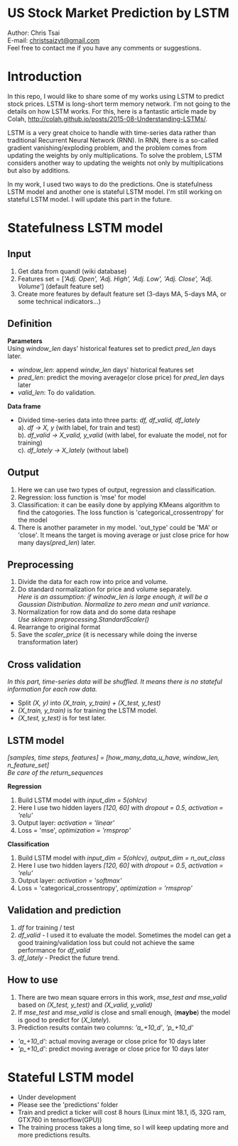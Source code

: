# US Stock Market Prediction by LSTM  

Author: Chris Tsai  
E-mail: christsaizyt@gmail.com  
Feel free to contact me if you have any comments or suggestions.  
  
# Introduction  
In this repo, I would like to share some of my works using LSTM to predict stock prices. LSTM is long-short term memory network. I'm not going to the details on how LSTM works. For this, here is a fantastic article made by Colah, http://colah.github.io/posts/2015-08-Understanding-LSTMs/.  
  
LSTM is a very great choice to handle with time-series data rather than traditional Recurrent Neural Network (RNN). In RNN, there is a so-called gradient vanishing/exploding problem, and the problem comes from updating the weights by only multiplications. To solve the problem, LSTM considers another way to updating the weights not only by multiplications but also by additions.  
  
In my work, I used two ways to do the predictions. One is statefulness LSTM model and another one is stateful LSTM model. I'm still working on stateful LSTM model. I will update this part in the future.  
  
# Statefulness LSTM model  
## Input  
1. Get data from quandl (wiki database)  
2. Features set = \[*'Adj. Open', 'Adj. High', 'Adj. Low', 'Adj. Close', 'Adj. Volume'*\] (default feature set)  
3. Create more features by default feature set (3-days MA, 5-days MA, or some technical indicators...)  
  
## Definition   
**Parameters**  
Using *window_len* days' historical features set to predict *pred_len* days later.  
- *window_len*: append *windw_len* days' historical features set  
- *pred_len*: predict the moving average(or close price) for *pred_len* days later  
- *valid_len*: To do validation.   
  
**Data frame**  
- Divided time-series data into three parts: *df, df_valid, df_lately*  
  a). *df -> X, y* (with label, for train and test)  
  b). *df_valid -> X_valid, y_valid* (with label, for evaluate the model, not for training)  
  c). *df_lately -> X_lately* (without label)  

## Output
1. Here we can use two types of output, regression and classification.  
2. Regression: loss function is 'mse' for model
3. Classification: it can be easily done by applying KMeans algorithm to find the catogories. The loss function is 'categorical_crossentropy' for the model  
4. There is another parameter in my model. 'out_type' could be 'MA' or 'close'. It means the target is moving average or just close price for how many days(*pred_len*) later.  
  
## Preprocessing  
1. Divide the data for each row into price and volume.  
2. Do standard normalization for price and volume separately.  
   *Here is an assumption: if winodw_len is large enough, it will be a Gaussian Distribution. Normalize to zero mean and unit variance.*  
3. Normalization for row data and do some data reshape  
   *Use sklearn preprocessing.StandardScaler()*  
4. Rearrange to original format  
5. Save the *scaler_price* (it is necessary while doing the inverse transformation later)  
  
## Cross validation  
*In this part, time-series data will be shuffled. It means there is no stateful information for each row data.*
- Split *(X, y)* into *(X_train, y_train) + (X_test, y_test)*  
- *(X_train, y_train)* is for training the LSTM model.  
- *(X_test, y_test)* is for test later.  
  
## LSTM model  
*[samples, time steps, features] = [how_many_data_u_have, window_len, n_feature_set]*  
*Be care of the return_sequences*   
  
**Regression**  
1. Build LSTM model with *input_dim = 5(ohlcv)*  
2. Here I use two hidden layers *[120, 60]* with *dropout = 0.5*, *activation = 'relu'*  
3. Output layer: *activation = 'linear'*  
4. Loss = 'mse', *optimization = 'rmsprop'*  
  
**Classification**  
1. Build LSTM model with *input_dim = 5(ohlcv), output_dim = n_out_class*  
2. Here I use two hidden layers *[120, 60]* with *dropout = 0.5*, *activation = 'relu'*  
3. Output layer: *activation = 'softmax'*  
4. Loss = 'categorical_crossentropy', *optimization = 'rmsprop'*  
  
## Validation and prediction  
1. *df* for training / test  
2. *df_valid* - I used it to evaluate the model. Sometimes the model can get a good training/validation loss but could not achieve the same performance for *df_valid*  
3. *df_lately* - Predict the future trend.  
  
## How to use  
1. There are two mean square errors in this work, *mse_test and mse_valid* based on *(X_test, y_test)* and *(X_valid, y_valid)*  
2. If *mse_test* and *mse_valid* is close and small enough, (**maybe**) the model is good to predict for (*X_lately*).  
3. Prediction results contain two columns: *'a_+10_d'*, *'p_+10_d'*  
  - *'a_+10_d'*: actual moving average or close price for 10 days later  
  - *'p_+10_d'*: predict moving average or close price for 10 days later  
  
  
#  Stateful LSTM model
- Under development  
- Please see the 'predictions' folder  
- Train and predict a ticker will cost 8 hours (Linux mint 18.1, i5, 32G ram, GTX760 in tensorflow(GPU))  
- The training process takes a long time, so I will keep updating more and more predictions results.  
